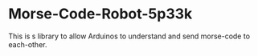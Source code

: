 Morse-Code-Robot-5p33k
======================

This is s library to allow Arduinos to understand and send morse-code to each-other.
